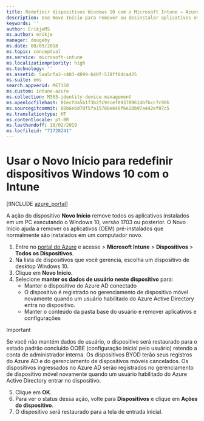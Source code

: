 ```yaml
---
title: Redefinir dispositivos Windows 10 com o Microsoft Intune – Azure | Microsoft Docs
description: Use Novo Início para remover ou desinstalar aplicativos em computadores Windows 10 usando o Microsoft Intune.
keywords: ''
author: ErikjeMS
ms.author: erikje
manager: dougeby
ms.date: 08/09/2018
ms.topic: conceptual
ms.service: microsoft-intune
ms.localizationpriority: high
ms.technology: ''
ms.assetid: 5aa5cfa3-c483-4099-b40f-578ff8dca425
ms.suite: ems
search.appverid: MET150
ms.custom: intune-azure
ms.collection: M365-identity-device-management
ms.openlocfilehash: 01ecfda5b173b2fc9dcef893789614bfbcc7c90b
ms.sourcegitcommit: 88b6e6d70f5fa15708e640f6e20b97a442ef07c5
ms.translationtype: HT
ms.contentlocale: pt-BR
ms.lasthandoff: 10/02/2019
ms.locfileid: "71728241"
---
```

# <a name="use-fresh-start-to-reset-windows-10-devices-with-intune"></a>Usar o Novo Início para redefinir dispositivos Windows 10 com o Intune


[!INCLUDE [azure_portal](../includes/azure_portal.md)]

A ação do dispositivo **Novo Início** remove todos os aplicativos instalados em um PC executando o Windows 10, versão 1703 ou posterior. O Novo Início ajuda a remover os aplicativos (OEM) pré-instalados que normalmente são instalados em um computador novo. 

1. Entre no [portal do Azure](https://portal.azure.com) e acesse > **Microsoft Intune** > **Dispositivos** > **Todos os Dispositivos**.
2. Na lista de dispositivos que você gerencia, escolha um dispositivo de desktop Windows 10.
3. Clique em **Novo Início**. 
4. Selecione **manter os dados de usuário neste dispositivo** para:
   * Manter o dispositivo do Azure AD conectado
   * O dispositivo é registrado no gerenciamento de dispositivo móvel novamente quando um usuário habilitado do Azure Active Directory entra no dispositivo.
   * Manter o conteúdo da pasta base do usuário e remover aplicativos e configurações

  > [!IMPORTANT]
 > Se você não mantém dados de usuário, o dispositivo será restaurado para o estado padrão concluído OOBE (configuração inicial pelo usuário) retendo a conta de administrador interna.
 > Os dispositivos BYOD terão seus registros do Azure AD e do gerenciamento de dispositivos móveis cancelados.
 > Os dispositivos ingressados no Azure AD serão registrados no gerenciamento de dispositivo móvel novamente quando um usuário habilitado do Azure Active Directory entrar no dispositivo.
 
5. Clique em **OK**.   
6. Para ver o status dessa ação, volte para **Dispositivos** e clique em **Ações do dispositivo**.  
7. O dispositivo será restaurado para a tela de entrada inicial.
